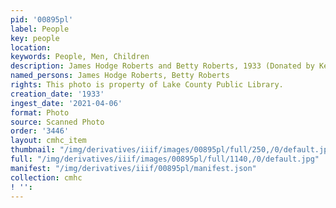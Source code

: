 ```yaml
---
pid: '00895pl'
label: People
key: people
location: 
keywords: People, Men, Children
description: James Hodge Roberts and Betty Roberts, 1933 (Donated by Keith Roberts)
named_persons: James Hodge Roberts, Betty Roberts
rights: This photo is property of Lake County Public Library.
creation_date: '1933'
ingest_date: '2021-04-06'
format: Photo
source: Scanned Photo
order: '3446'
layout: cmhc_item
thumbnail: "/img/derivatives/iiif/images/00895pl/full/250,/0/default.jpg"
full: "/img/derivatives/iiif/images/00895pl/full/1140,/0/default.jpg"
manifest: "/img/derivatives/iiif/00895pl/manifest.json"
collection: cmhc
! '': 
---
```

